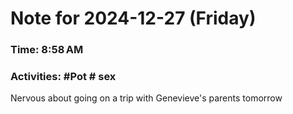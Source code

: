 # Note for 2024-12-27 (Friday)
### Time: 8:58 AM
### Activities: #Pot  # sex

Nervous about going on a trip with Genevieve's parents tomorrow
